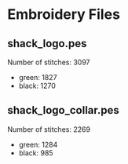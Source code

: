 Embroidery Files
================

shack_logo.pes
--------------
Number of stitches: 3097

 * green: 1827
 * black: 1270

shack_logo_collar.pes
---------------------
Number of stitches: 2269

 * green: 1284
 * black: 985

